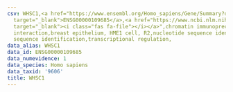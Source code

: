 ```yaml
---
csv: WHSC1,<a href="https://www.ensembl.org/Homo_sapiens/Gene/Summary?db=core;g=ENSG00000109685"
  target="_blank">ENSG00000109685</a>,<a href="https://www.ncbi.nlm.nih.gov/pubmed/22863008"
  target="_blank"><i class="fas fa-file"></i></a>",chromatin immunoprecipitation assay,direct
  interaction,breast epithelium, HME1 cell, R2,nucleotide sequence identification,nucleotide
  sequence identification,transcriptional regulation,
data_alias: WHSC1
data_id: ENSG00000109685
data_numevidence: 1
data_species: Homo sapiens
data_taxid: '9606'
title: WHSC1
---
```

